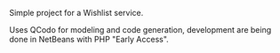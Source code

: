 Simple project for a Wishlist service.

Uses QCodo for modeling and code generation, development are being done in NetBeans with PHP "Early Access".